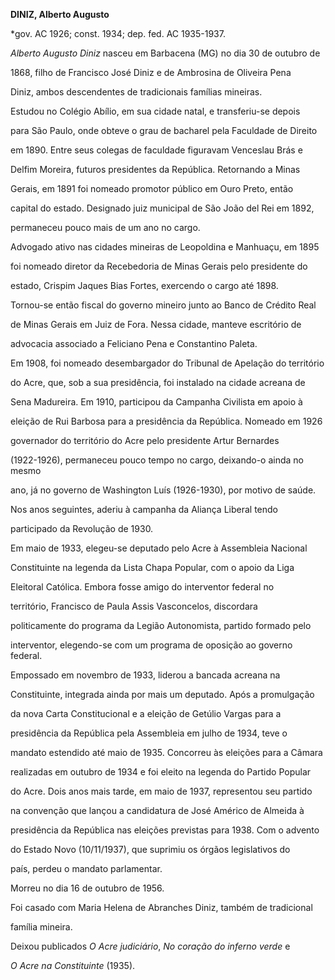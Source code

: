 **DINIZ, Alberto Augusto**



\*gov. AC 1926; const. 1934; dep. fed. AC 1935-1937.



*Alberto Augusto Diniz* nasceu em Barbacena (MG) no dia 30 de outubro de

1868, filho de Francisco José Diniz e de Ambrosina de Oliveira Pena

Diniz, ambos descendentes de tradicionais famílias mineiras.



Estudou no Colégio Abílio, em sua cidade natal, e transferiu-se depois

para São Paulo, onde obteve o grau de bacharel pela Faculdade de Direito

em 1890. Entre seus colegas de faculdade figuravam Venceslau Brás e

Delfim Moreira, futuros presidentes da República. Retornando a Minas

Gerais, em 1891 foi nomeado promotor público em Ouro Preto, então

capital do estado. Designado juiz municipal de São João del Rei em 1892,

permaneceu pouco mais de um ano no cargo.



Advogado ativo nas cidades mineiras de Leopoldina e Manhuaçu, em 1895

foi nomeado diretor da Recebedoria de Minas Gerais pelo presidente do

estado, Crispim Jaques Bias Fortes, exercendo o cargo até 1898.

Tornou-se então fiscal do governo mineiro junto ao Banco de Crédito Real

de Minas Gerais em Juiz de Fora. Nessa cidade, manteve escritório de

advocacia associado a Feliciano Pena e Constantino Paleta.



Em 1908, foi nomeado desembargador do Tribunal de Apelação do território

do Acre, que, sob a sua presidência, foi instalado na cidade acreana de

Sena Madureira. Em 1910, participou da Campanha Civilista em apoio à

eleição de Rui Barbosa para a presidência da República. Nomeado em 1926

governador do território do Acre pelo presidente Artur Bernardes

(1922-1926), permaneceu pouco tempo no cargo, deixando-o ainda no mesmo

ano, já no governo de Washington Luís (1926-1930), por motivo de saúde.

Nos anos seguintes, aderiu à campanha da Aliança Liberal tendo

participado da Revolução de 1930.



Em maio de 1933, elegeu-se deputado pelo Acre à Assembleia Nacional

Constituinte na legenda da Lista Chapa Popular, com o apoio da Liga

Eleitoral Católica. Embora fosse amigo do interventor federal no

território, Francisco de Paula Assis Vasconcelos, discordara

politicamente do programa da Legião Autonomista, partido formado pelo

interventor, elegendo-se com um programa de oposição ao governo federal.

Empossado em novembro de 1933, liderou a bancada acreana na

Constituinte, integrada ainda por mais um deputado. Após a promulgação

da nova Carta Constitucional e a eleição de Getúlio Vargas para a

presidência da República pela Assembleia em julho de 1934, teve o

mandato estendido até maio de 1935. Concorreu às eleições para a Câmara

realizadas em outubro de 1934 e foi eleito na legenda do Partido Popular

do Acre. Dois anos mais tarde, em maio de 1937, representou seu partido

na convenção que lançou a candidatura de José Américo de Almeida à

presidência da República nas eleições previstas para 1938. Com o advento

do Estado Novo (10/11/1937), que suprimiu os órgãos legislativos do

país, perdeu o mandato parlamentar.



Morreu no dia 16 de outubro de 1956.



Foi casado com Maria Helena de Abranches Diniz, também de tradicional

família mineira.



Deixou publicados *O Acre judiciário*, *No coração do inferno verde* e

*O Acre na Constituinte* (1935).



